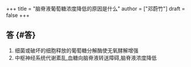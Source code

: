 +++
title = "脑脊液葡萄糖浓度降低的原因是什么"
author = ["邓蔚竹"]
draft = false
+++

## 答 {#答}

1.  细菌或破坏的细胞释放的葡萄糖分解酶使无氧酵解增强
2.  中枢神经系统代谢紊乱,血糖向脑脊液转送障碍,脑脊液浓度降低